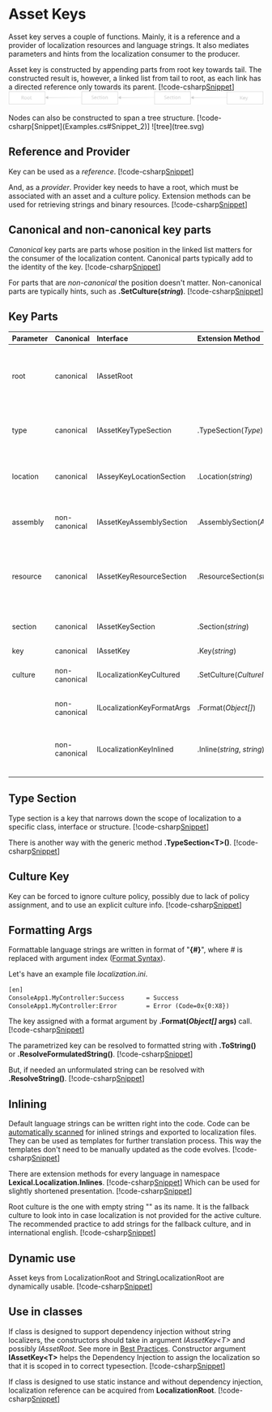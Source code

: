 ﻿# Asset Keys
Asset key serves a couple of functions. 
Mainly, it is a reference and a provider of localization resources and language strings.
It also mediates parameters and hints from the localization consumer to the producer.
<p/>

Asset key is constructed by appending parts from root key towards tail. 
The constructed result is, however, a linked list from tail to root,
as each link has a directed reference only towards its parent.
[!code-csharp[Snippet](Examples.cs#Snippet_1)]
![linked list](linkedlist.svg)
<p/>
Nodes can also be constructed to span a tree structure.
[!code-csharp[Snippet](Examples.cs#Snippet_2)]
![tree](tree.svg)
<p/>

## Reference and Provider
Key can be used as a *reference*. 
[!code-csharp[Snippet](Examples.cs#Snippet_3a)]

And, as a *provider*.
Provider key needs to have a root, which must be associated with an asset and a culture policy.
Extension methods can be used for retrieving strings and binary resources.
[!code-csharp[Snippet](Examples.cs#Snippet_3b)]

## Canonical and non-canonical key parts
*Canonical* key parts are parts whose position in the linked list matters for the consumer of the localization content.
Canonical parts typically add to the identity of the key. 
[!code-csharp[Snippet](Examples.cs#Snippet_4a)]

For parts that are *non-canonical* the position doesn't matter.
Non-canonical parts are typically hints, such as **.SetCulture(*string*)**.
[!code-csharp[Snippet](Examples.cs#Snippet_4b)]

## Key Parts
| Parameter | Canonical | Interface | Extension Method | Description |
|:---------|:-------|:--------|:---------|:---------|
| root | canonical | IAssetRoot |  | Contains asset and culture policy. Keys are constructed from here. |
| type | canonical | IAssetKeyTypeSection | .TypeSection(*Type*) | Type section for grouping by classes and interfaces. |
| location | canonical | IAsseyKeyLocationSection | .Location(*string*) | Hint to asset for a directory to search from. |
| assembly | non-canonical | IAssetKeyAssemblySection | .AssemblySection(*Assembly*) | Hint to asset for an assembly to search from. |
| resource | canonical | IAssetKeyResourceSection | .ResourceSection(*string*) | Hint to asset for an embedded resource path to search from. |
| section | canonical | IAssetKeySection | .Section(*string*) | Generic section for grouping assets. |
| key | canonical | IAssetKey | .Key(*string*) | Leaf key |
| culture | non-canonical | ILocalizationKeyCultured | .SetCulture(*CultureInfo*) | Parameter to override current culture. |
|  | non-canonical | ILocalizationKeyFormatArgs | .Format(*Object[]*) | Format arguments parameter. |
|  | non-canonical | ILocalizationKeyInlined | .Inline(*string*, *string*) | Hint for default culture specific string values. |

## Type Section
Type section is a key that narrows down the scope of localization to a specific class, interface or structure.
[!code-csharp[Snippet](Examples.cs#Snippet_8a)]

There is another way with the generic method **.TypeSection&lt;T&gt;()**. 
[!code-csharp[Snippet](Examples.cs#Snippet_8b)]

## Culture Key
Key can be forced to ignore culture policy, possibly due to lack of policy assignment, and to use an explicit culture info.
[!code-csharp[Snippet](Examples.cs#Snippet_9a)]

## Formatting Args
Formattable language strings are written in format of "**{#}**", where # is replaced with argument index ([Format Syntax](https://docs.microsoft.com/en-us/dotnet/standard/base-types/composite-formatting#format-item-syntax)).

Let's have an example file *localization.ini*.
```None
[en]
ConsoleApp1.MyController:Success      = Success
ConsoleApp1.MyController:Error        = Error (Code=0x{0:X8})
```

The key assigned with a format argument by **.Format(*Object[]* args)** call.
[!code-csharp[Snippet](Examples.cs#Snippet_6b)]

The parametrized key can be resolved to formatted string with **.ToString()** or **.ResolveFormulatedString()**.
[!code-csharp[Snippet](Examples.cs#Snippet_6d)]

But, if needed an unformulated string can be resolved with **.ResolveString()**.
[!code-csharp[Snippet](Examples.cs#Snippet_6c)]

## Inlining
Default language strings can be written right into the code.
Code can be [automatically scanned](http://lexical.fi/sdk/Localization/docs/InlineScanner/index.html) for inlined strings and exported to localization files.
They can be used as templates for further translation process. 
This way the templates don't need to be manually updated as the code evolves.
[!code-csharp[Snippet](Examples.cs#Snippet_7a)]

There are extension methods for every language in namespace **Lexical.Localization.Inlines**. 
[!code-csharp[Snippet](Examples.cs#Snippet_7b1)]
Which can be used for slightly shortened presentation.
[!code-csharp[Snippet](Examples.cs#Snippet_7b2)]

Root culture is the one with empty string "" as its name. 
It is the fallback culture to look into in case localization is not provided for the active culture.
The recommended practice to add strings for the fallback culture, and in international english.
[!code-csharp[Snippet](Examples.cs#Snippet_7c)]

## Dynamic use
Asset keys from LocalizationRoot and StringLocalizationRoot are dynamically usable.
[!code-csharp[Snippet](Examples.cs#Snippet_10)]

## Use in classes
If class is designed to support dependency injection without string localizers, the constructors should 
take in argument *IAssetKey&lt;T&gt;* and possibly *IAssetRoot*. See more in [Best Practices](../BestPractices/).
Constructor argument **IAssetKey&lt;T&gt;** helps the Dependency Injection to assign the localization so that it is scoped in to correct typesection.
[!code-csharp[Snippet](Examples.cs#Snippet_11a)]

If class is designed to use static instance and without dependency injection, localization reference can be acquired from **LocalizationRoot**.
[!code-csharp[Snippet](Examples.cs#Snippet_11b)]
